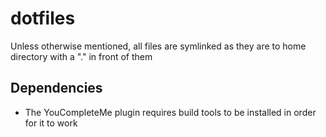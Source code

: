 dotfiles
========

Unless otherwise mentioned, all files are symlinked as they are to home directory with a "." in front of them

## Dependencies

* The YouCompleteMe plugin requires build tools to be installed in order for it
  to work
